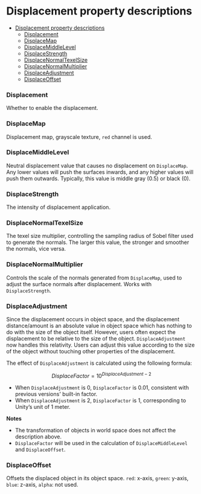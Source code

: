 # Displacement property descriptions

- [Displacement property descriptions](#displacement-property-descriptions)
    - [Displacement](#displacement)
    - [DisplaceMap](#displacemap)
    - [DisplaceMiddleLevel](#displacemiddlelevel)
    - [DisplaceStrength](#displacestrength)
    - [DisplaceNormalTexelSize](#displacenormaltexelsize)
    - [DisplaceNormalMultiplier](#displacenormalmultiplier)
    - [DisplaceAdjustment](#displaceadjustment)
    - [DisplaceOffset](#displaceoffset)

### Displacement
Whether to enable the displacement.

### DisplaceMap
Displacement map, grayscale texture, `red` channel is used.

### DisplaceMiddleLevel
Neutral displacement value that causes no displacement on `DisplaceMap`. Any lower values will push the surfaces inwards, and any higher values will push them outwards. Typically, this value is middle gray (0.5) or black (0).

### DisplaceStrength
The intensity of displacement application.

### DisplaceNormalTexelSize
The texel size multiplier, controlling the sampling radius of Sobel filter used to generate the normals. The larger this value, the stronger and smoother the normals, vice versa.

### DisplaceNormalMultiplier
Controls the scale of the normals generated from `DisplaceMap`, used to adjust the surface normals after displacement. Works with `DisplaceStrength`.

### DisplaceAdjustment
Since the displacement occurs in object space, and the displacement distance/amount is an absolute value in object space which has nothing to do with the size of the object itself. However, users often expect the displacement to be relative to the size of the object. `DisplaceAdjustment` now handles this relativity. Users can adjust this value according to the size of the object without touching other properties of the displacement.

The effect of `DisplaceAdjustment` is calculated using the following formula:

$$DisplaceFactor=10^{DisplaceAdjustment-2}$$

- When `DisplaceAdjustment` is 0, `DisplaceFactor` is 0.01, consistent with previous versions' built-in factor.
- When `DisplaceAdjustment` is 2, `DisplaceFactor` is 1, corresponding to Unity’s unit of 1 meter.

**Notes**
- The transformation of objects in world space does not affect the description above.
- `DisplaceFactor` will be used in the calculation of `DisplaceMiddleLevel` and `DisplaceOffset`.

### DisplaceOffset
Offsets the displaced object in its object space. `red`: x-axis, `green`: y-axis, `blue`: z-axis, `alpha`: not used.
